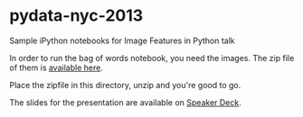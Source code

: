 pydata-nyc-2013
===============

Sample iPython notebooks for Image Features in Python talk

In order to run the bag of words notebook, you need the images.  The zip file of them is [available here][].

[available here]: https://dl.dropboxusercontent.com/u/367147/photos.zip

Place the zipfile in this directory, unzip and you're good to go.

The slides for the presentation are available on [Speaker Deck][].

[Speaker Deck]: https://speakerdeck.com/matttrent/image-features-in-python
